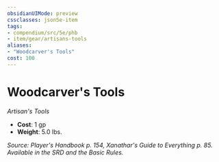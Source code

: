```yaml
---
obsidianUIMode: preview
cssclasses: json5e-item
tags:
- compendium/src/5e/phb
- item/gear/artisans-tools
aliases: 
- "Woodcarver's Tools"
cost: 100
---
```

# Woodcarver's Tools
*Artisan's Tools*  

- **Cost**: 1 gp
- **Weight**: 5.0 lbs.

*Source: Player's Handbook p. 154, Xanathar's Guide to Everything p. 85. Available in the SRD and the Basic Rules.*